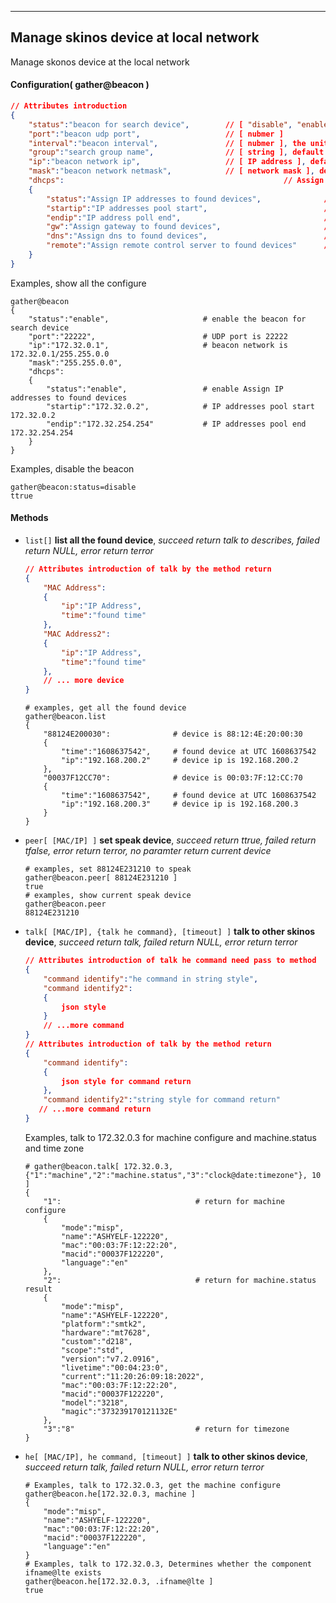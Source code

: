 ***
## Manage skinos device at local network
Manage skonos device at the local network

#### Configuration( gather@beacon )
```json
// Attributes introduction
{
    "status":"beacon for search device",        // [ "disable", "enable" ]
    "port":"beacon udp port",                   // [ nubmer ]
    "interval":"beacon interval",               // [ nubmer ], the unit is second
    "group":"search group name",                // [ string ], default is group of "default"
    "ip":"beacon network ip",                   // [ IP address ], default is 192.168.200.1
    "mask":"beacon network netmask",            // [ network mask ], default is 255.255.255.0
    "dhcps":                                                 // Assign IP addresses and some infomation to found devices
    {
        "status":"Assign IP addresses to found devices",              // [ "disable", "enable" ]
        "startip":"IP addresses pool start",                          // [ IP address ], default is 192.168.200.2
        "endip":"IP address poll end",                                // [ IP address ], default is 192.168.200.254
        "gw":"Assign gateway to found devices",                       // [ IP address ]
        "dns":"Assign dns to found devices",                          // [ IP address ]
        "remote":"Assign remote control server to found devices"      // [ string ]
    }
}
```
Examples, show all the configure
```shell
gather@beacon
{
    "status":"enable",                     # enable the beacon for search device
    "port":"22222",                        # UDP port is 22222
    "ip":"172.32.0.1",                     # beacon network is 172.32.0.1/255.255.0.0
    "mask":"255.255.0.0",
    "dhcps":
    {
        "status":"enable",                 # enable Assign IP addresses to found devices
        "startip":"172.32.0.2",            # IP addresses pool start 172.32.0.2
        "endip":"172.32.254.254"           # IP addresses pool end 172.32.254.254
    }
}
```  
Examples, disable the beacon
```shell
gather@beacon:status=disable
ttrue
```  

#### **Methods**

+ `list[]` **list all the found device**, *succeed return talk to describes, failed return NULL, error return terror*
    ```json
    // Attributes introduction of talk by the method return
    {
        "MAC Address":
        {
            "ip":"IP Address",
            "time":"found time"
        },
        "MAC Address2":
        {
            "ip":"IP Address",
            "time":"found time"
        },
        // ... more device
    }    
    ```
    ```shell
    # examples, get all the found device
    gather@beacon.list
    {
        "88124E200030":              # device is 88:12:4E:20:00:30
        {
            "time":"1608637542",     # found device at UTC 1608637542
            "ip":"192.168.200.2"     # device ip is 192.168.200.2
        },
        "00037F12CC70":              # device is 00:03:7F:12:CC:70
        {
            "time":"1608637542",     # found device at UTC 1608637542
            "ip":"192.168.200.3"     # device ip is 192.168.200.3
        }
    }  
    ```

+ `peer[ [MAC/IP] ]` **set speak device**, *succeed return ttrue, failed return tfalse, error return terror, no paramter return current device*
    ```shell
    # examples, set 88124E231210 to speak
    gather@beacon.peer[ 88124E231210 ]
    true
    # examples, show current speak device
    gather@beacon.peer
    88124E231210    
    ```

+ `talk[ [MAC/IP], {talk he command}, [timeout] ]` **talk to other skinos device**, *succeed return talk, failed return NULL, error return terror*
    ```json
    // Attributes introduction of talk he command need pass to method
    {
        "command identify":"he command in string style",
        "command identify2":
        {
            json style
        }
        // ...more command
    }
    // Attributes introduction of talk by the method return
    {
        "command identify":
        {
            json style for command return
        },
        "command identify2":"string style for command return"
       // ...more command return
    }
    ```
    Examples, talk to 172.32.0.3 for machine configure and machine.status and time zone
    ```shell
    # gather@beacon.talk[ 172.32.0.3, {"1":"machine","2":"machine.status","3":"clock@date:timezone"}, 10 ]
    {
        "1":                              # return for machine configure
        {
            "mode":"misp",
            "name":"ASHYELF-122220",
            "mac":"00:03:7F:12:22:20",
            "macid":"00037F122220",
            "language":"en"
        },
        "2":                              # return for machine.status result
        {
            "mode":"misp",
            "name":"ASHYELF-122220",
            "platform":"smtk2",
            "hardware":"mt7628",
            "custom":"d218",
            "scope":"std",
            "version":"v7.2.0916",
            "livetime":"00:04:23:0",
            "current":"11:20:26:09:18:2022",
            "mac":"00:03:7F:12:22:20",
            "macid":"00037F122220",
            "model":"3218",
            "magic":"373239170121132E"
        },
        "3":"8"                           # return for timezone
    }
    ```

+ `he[ [MAC/IP], he command, [timeout] ]` **talk to other skinos device**, *succeed return talk, failed return NULL, error return terror*
    ```shell
    # Examples, talk to 172.32.0.3, get the machine configure
    gather@beacon.he[172.32.0.3, machine ]
    {
        "mode":"misp",
        "name":"ASHYELF-122220",
        "mac":"00:03:7F:12:22:20",
        "macid":"00037F122220",
        "language":"en"
    }
    # Examples, talk to 172.32.0.3, Determines whether the component ifname@lte exists
    gather@beacon.he[172.32.0.3, .ifname@lte ]
    true
    ```




